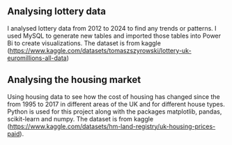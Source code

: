 ## Analysing lottery data
I analysed lottery data from 2012 to 2024 to find any trends or patterns. I used MySQL to generate new tables and imported those tables into Power Bi to create visualizations.
The dataset is from kaggle (https://www.kaggle.com/datasets/tomaszszyrowski/lottery-uk-euromillions-all-data) 

## Analysing the housing market

Using housing data to see how the cost of housing has changed since the from 1995 to 2017 in different areas of the UK and for different house types. Python is used for this project along with the packages matplotlib, pandas, scikit-learn and numpy. The dataset is from kaggle (https://www.kaggle.com/datasets/hm-land-registry/uk-housing-prices-paid).

